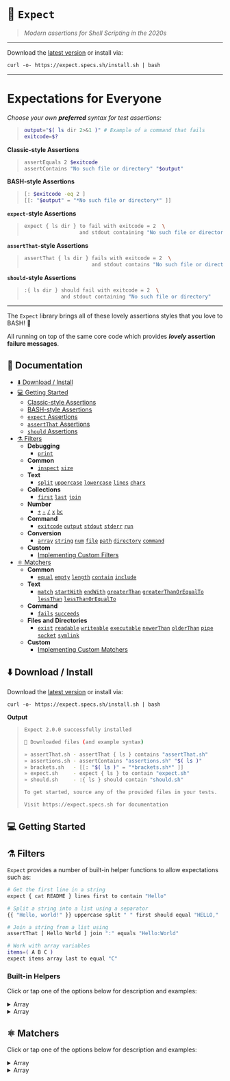 



# 🧐 `Expect`

> _Modern assertions for Shell Scripting in the 2020s_

---

Download the [latest version](https://github.com/specs-sh/expect/archive/v2.0.0.tar.gz) or install via:

```
curl -o- https://expect.specs.sh/install.sh | bash
```

---

# Expectations for Everyone



_Choose your own **preferred** syntax for test assertions:_

> ```sh
> output="$( ls dir 2>&1 )" # Example of a command that fails
> exitcode=$?
> ```

**Classic-style Assertions**

> ```sh
> assertEquals 2 $exitcode
> assertContains "No such file or directory" "$output"
> ```

**BASH-style Assertions**

> ```sh
> [: $exitcode -eq 2 ]
> [[: "$output" = "*No such file or directory*" ]]
> ```

**`expect`-style Assertions**

> ```sh
> expect { ls dir } to fail with exitcode = 2  \
>                   and stdout containing "No such file or directory"
> ```

**`assertThat`-style Assertions**

> ```sh
> assertThat { ls dir } fails with exitcode = 2  \
>                       and stdout contains "No such file or directory"
> ```


**`should`-style Assertions**

> ```sh
> :{ ls dir } should fail with exitcode = 2  \
>             and stdout containing "No such file or directory"
> ```
>
> 

---

The `Expect` library brings all of these lovely assertions styles that you love to BASH! 💖

All running on top of the same core code which provides **_lovely_ assertion failure messages**.



## 📖 Documentation

- [⬇️ Download / Install](#)
- [💻 Getting Started](#)
  - [Classic-style Assertions](#)
  - [BASH-style Assertions](#)
  - [`expect` Assertions](#)
  - [`assertThat` Assertions](#)
  - [`should` Assertions](#)
- [⚗️ Filters](#)
  - **Debugging**
    - [`print`](#)
  - **Common**
    - [`inspect`](#) [`size`](#)
  - **Text**
    - [`split`](#) [`uppercase`](#) [`lowercase`](#) [`lines`](#) [`chars`](#)
  - **Collections**
    - [`first`](#) [`last`](#) [`join`](#)
  - **Number**
    - [`+`](#) [`-`](#) [`/`](#) [`x`](#) [`bc`](#)
  - **Command**
    - [`exitcode`](#) [`output`](#) [`stdout`](#) [`stderr`](#) [`run`](#)
  - **Conversion**
    - [`array`](#) [`string`](#) [`num`](#) [`file`](#) [`path`](#) [`directory`](#) [`command`](#)
  - **Custom**
    - [Implementing Custom Filters](#)
- [⚛️ Matchers](#)
  - **Common**
    - [`equal`](#) [`empty`](#) [`length`](#) [`contain`](#) [`include`](#)
  - **Text**
    - [`match`](#) [`startWith`](#) [`endWith`](#) [`greaterThan`](#) [`greaterThanOrEqualTo`](#) [`lessThan`](#) [`lessThanOrEqualTo`](#)
  - **Command**
    - [`fails`](#) [`succeeds`](#)
  - **Files and Directories**
    - [`exist`](#) [`readable`](#) [`writeable`](#) [`executable`](#) [`newerThan`](#) [`olderThan`](#) [`pipe`](#) [`socket`](#) [`symlink`](#)
  - **Custom**
    - [Implementing Custom Matchers](#)

## ⬇️ Download / Install

Download the [latest version](https://github.com/specs-sh/expect/archive/v2.0.0.tar.gz) or install via:

```
curl -o- https://expect.specs.sh/install.sh | bash
```

**Output**

> ```sh
> Expect 2.0.0 successfully installed
>
> 🧐 Downloaded files (and example syntax)
>
> » assertThat.sh - assertThat { ls } contains "assertThat.sh"
> » assertions.sh - assertContains "assertions.sh" "$( ls )"
> » brackets.sh   - [[: "$( ls )" = "*brackets.sh*" ]]
> » expect.sh     - expect { ls } to contain "expect.sh"
> » should.sh     - :{ ls } should contain "should.sh"
>
> To get started, source any of the provided files in your tests.
>
> Visit https://expect.specs.sh for documentation
> ```

## 💻 Getting Started

## ⚗️ Filters

`Expect` provides a number of built-in helper functions to allow expectations such as:



```sh
# Get the first line in a string
expect { cat README } lines first to contain "Hello"

# Split a string into a list using a separator
{{ "Hello, world!" }} uppercase split " " first should equal "HELLO,"

# Join a string from a list using
assertThat [ Hello World ] join ":" equals "Hello:World"

# Work with array variables
items=( A B C )
expect items array last to equal "C"
```



### Built-in Helpers

Click or tap one of the options below for description and examples:

<details>
  <summary>Array</summary>

...
hello

</details>

<details>
  <summary>Array</summary>

...
hello

</details>

## ⚛️ Matchers

Click or tap one of the options below for description and examples:

<details>
  <summary>Array</summary>

...
hello

</details>

<details>
  <summary>Array</summary>

...
hello

</details>
